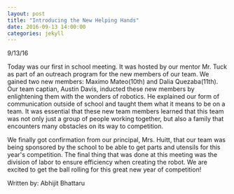 ```yaml
---
layout: post
title: "Introducing the New Helping Hands"
date: 2016-09-13 14:00:00
categories: jekyll
---
```


9/13/16

Today was our first in school meeting. It was hosted by our mentor Mr. Tuck as part of an outreach program for the
new members of our team. We gained two new members: Maximo Mateo(10th) and Dalia Quezaba(11th). Our team captian, Austin
Davis, inducted these new members by enlightening them with the wonders of robotics. He explained our form of communication
outside of school and taught them what it means to be on a team. It was essential that these new team members learned
that this team was not only just a group of people working together, but also a family that encounters many obstacles
on its way to competition. 

We finally got confirmation from our principal, Mrs. Huitt, that our team was being sponsored by the school to be able to get
parts and utensils for this year's competition. The final thing that was done at this meeting was the division of labor to ensure efficiency when creating the robot. We are excited to get the ball rolling for this great new year of competition!

Written by: Abhijit Bhattaru
